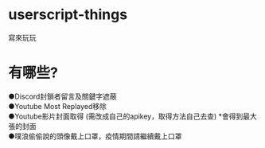 # userscript-things
寫來玩玩  

# 有哪些?  
●Discord封鎖者留言及關鍵字遮蔽  
●Youtube Most Replayed移除  
●Youtube影片封面取得 (需改成自己的apikey，取得方法自己去查) *會得到最大張的封面  
●噗浪偷偷說的頭像戴上口罩，疫情期間請繼續戴上口罩
